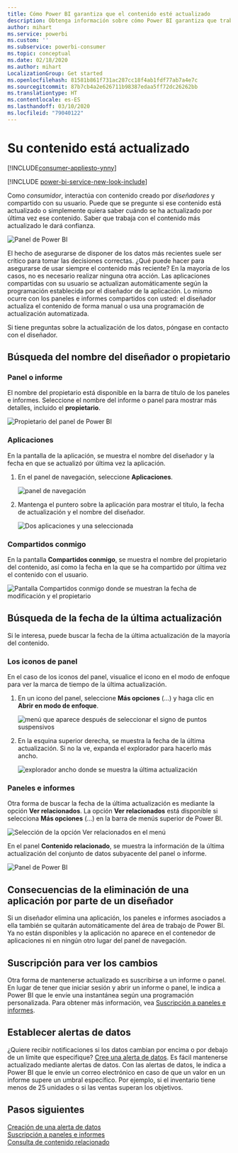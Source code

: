 ```yaml
---
title: Cómo Power BI garantiza que el contenido esté actualizado
description: Obtenga información sobre cómo Power BI garantiza que trabaje con la versión más reciente de los datos, informes, paneles y aplicaciones.
author: mihart
ms.service: powerbi
ms.custom: ''
ms.subservice: powerbi-consumer
ms.topic: conceptual
ms.date: 02/18/2020
ms.author: mihart
LocalizationGroup: Get started
ms.openlocfilehash: 81581b861f731ac287cc18f4ab1fdf77ab7a4e7c
ms.sourcegitcommit: 87b7cb4a2e626711b98387edaa5ff72dc26262bb
ms.translationtype: HT
ms.contentlocale: es-ES
ms.lasthandoff: 03/10/2020
ms.locfileid: "79040122"
---
```

# <a name="your-content-is-up-to-date"></a>Su contenido está actualizado

[!INCLUDE[consumer-appliesto-ynny](../includes/consumer-appliesto-ynny.md)]

[!INCLUDE [power-bi-service-new-look-include](../includes/power-bi-service-new-look-include.md)]

Como *consumidor*, interactúa con contenido creado por *diseñadores* y compartido con su usuario. Puede que se pregunte si ese contenido está actualizado o simplemente quiera saber cuándo se ha actualizado por última vez ese contenido. Saber que trabaja con el contenido más actualizado le dará confianza.  
 
![Panel de Power BI](media/end-user-fresh/power-bi-dashboards.png)


El hecho de asegurarse de disponer de los datos más recientes suele ser crítico para tomar las decisiones correctas. ¿Qué puede hacer para asegurarse de usar siempre el contenido más reciente? En la mayoría de los casos, no es necesario realizar ninguna otra acción. Las aplicaciones compartidas con su usuario se actualizan automáticamente según la programación establecida por el diseñador de la aplicación. Lo mismo ocurre con los paneles e informes compartidos con usted: el diseñador actualiza el contenido de forma manual o usa una programación de actualización automatizada.  

Si tiene preguntas sobre la actualización de los datos, póngase en contacto con el diseñador.

## <a name="how-to-locate-the-name-of-the-designer-or-owner"></a>Búsqueda del nombre del diseñador o propietario

### <a name="dashboard-or-report"></a>Panel o informe

El nombre del propietario está disponible en la barra de título de los paneles e informes. Seleccione el nombre del informe o panel para mostrar más detalles, incluido el **propietario**.

![Propietario del panel de Power BI](media/end-user-fresh/power-bi-owner.png)


### <a name="apps"></a>Aplicaciones

En la pantalla de la aplicación, se muestra el nombre del diseñador y la fecha en que se actualizó por última vez la aplicación.  

1. En el panel de navegación, seleccione **Aplicaciones**.

    ![panel de navegación](media/end-user-fresh/power-bi-nav-app.png)



2. Mantenga el puntero sobre la aplicación para mostrar el título, la fecha de actualización y el nombre del diseñador. 

    ![Dos aplicaciones y una seleccionada](media/end-user-fresh/power-bi-app.png)


### <a name="shared-with-me"></a>Compartidos conmigo
En la pantalla **Compartidos conmigo**, se muestra el nombre del propietario del contenido, así como la fecha en la que se ha compartido por última vez el contenido con el usuario.

![Pantalla Compartidos conmigo donde se muestran la fecha de modificación y el propietario](media/end-user-fresh/power-bi-share.png) 


## <a name="how-to-look-up-the-last-refresh-date"></a>Búsqueda de la fecha de la última actualización
Si le interesa, puede buscar la fecha de la última actualización de la mayoría del contenido. 

### <a name="dashboard-tiles"></a>Los iconos de panel
En el caso de los iconos del panel, visualice el icono en el modo de enfoque para ver la marca de tiempo de la última actualización.

1. En un icono del panel, seleccione **Más opciones** (…) y haga clic en **Abrir en modo de enfoque**.

    ![menú que aparece después de seleccionar el signo de puntos suspensivos](media/end-user-fresh/power-bi-focus-mode.png)

2. En la esquina superior derecha, se muestra la fecha de la última actualización. Si no la ve, expanda el explorador para hacerlo más ancho. 

    ![explorador ancho donde se muestra la última actualización](media/end-user-fresh/power-bi-last-refresh2.png)

### <a name="dashboards-and-reports"></a>Paneles e informes
Otra forma de buscar la fecha de la última actualización es mediante la opción **Ver relacionados**.  La opción **Ver relacionados** está disponible si selecciona **Más opciones** (...) en la barra de menús superior de Power BI.

![Selección de la opción Ver relacionados en el menú](media/end-user-fresh/power-bi-view-related-dropdown.png)

En el panel **Contenido relacionado**, se muestra la información de la última actualización del conjunto de datos subyacente del panel o informe.

![Panel de Power BI](media/end-user-fresh/power-bi-refresh.png)

## <a name="what-happens-if-an-app-is-deleted-by-the-designer"></a>Consecuencias de la eliminación de una aplicación por parte de un diseñador

Si un diseñador elimina una aplicación, los paneles e informes asociados a ella también se quitarán automáticamente del área de trabajo de Power BI. Ya no están disponibles y la aplicación no aparece en el contenedor de aplicaciones ni en ningún otro lugar del panel de navegación.


## <a name="subscribe-to-see-changes"></a>Suscripción para ver los cambios
Otra forma de mantenerse actualizado es suscribirse a un informe o panel. En lugar de tener que iniciar sesión y abrir un informe o panel, le indica a Power BI que le envíe una instantánea según una programación personalizada.  Para obtener más información, vea [Suscripción a paneles e informes](end-user-subscribe.md).

## <a name="set-data-alerts"></a>Establecer alertas de datos
¿Quiere recibir notificaciones si los datos cambian por encima o por debajo de un límite que especifique? [Cree una alerta de datos](end-user-alerts.md).  Es fácil mantenerse actualizado mediante alertas de datos. Con las alertas de datos, le indica a Power BI que le envíe un correo electrónico en caso de que un valor en un informe supere un umbral específico.  Por ejemplo, si el inventario tiene menos de 25 unidades o si las ventas superan los objetivos.  

## <a name="next-steps"></a>Pasos siguientes
[Creación de una alerta de datos](end-user-alerts.md)    
[Suscripción a paneles e informes](end-user-subscribe.md)    
[Consulta de contenido relacionado](end-user-related.md)    
